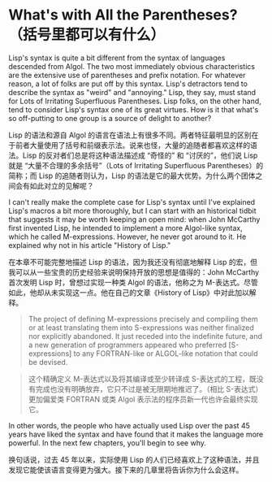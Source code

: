 # What's with All the Parentheses?（括号里都可以有什么）

Lisp's syntax is quite a bit different from the syntax of languages
descended from Algol. The two most immediately obvious characteristics
are the extensive use of parentheses and prefix notation. For whatever
reason, a lot of folks are put off by this syntax. Lisp's detractors
tend to describe the syntax as "weird" and "annoying." Lisp, they say,
must stand for Lots of Irritating Superfluous Parentheses. Lisp folks,
on the other hand, tend to consider Lisp's syntax one of its great
virtues. How is it that what's so off-putting to one group is a source
of delight to another?

Lisp 的语法和源自 Algol
的语言在语法上有很多不同。两者特征最明显的区别在于前者大量使用了括号和前缀表示法。说来也怪，大量的追随者都喜欢这样的语法。Lisp
的反对者们总是将这种语法描述成 “奇怪的” 和 “讨厌的”，他们说 Lisp
就是 “大量不合理的多余括号”（Lots of Irritating Superfluous
Parentheses）的简称；而 Lisp 的追随者则认为，Lisp
的语法是它的最大优势。为什么两个团体之间会有如此对立的见解呢？

I can't really make the complete case for Lisp's syntax until I've
explained Lisp's macros a bit more thoroughly, but I can start with an
historical tidbit that suggests it may be worth keeping an open mind:
when John McCarthy first invented Lisp, he intended to implement a
more Algol-like syntax, which he called M-expressions. However, he
never got around to it. He explained why not in his article "History
of Lisp."

在本章不可能完整地描述 Lisp 的语法，因为我还没有彻底地解释 Lisp
的宏，但我可以从一些宝贵的历史经验来说明保持开放的思想是值得的：John McCarthy
首次发明 Lisp 时，曾想过实现一种类 Algol 的语法，他称之为
M-表达式。尽管如此，他却从未实现这一点。他在自己的文章《History of Lisp》中对此加以解释。

> The project of defining M-expressions precisely and compiling them
> or at least translating them into S-expressions was neither
> finalized nor explicitly abandoned. It just receded into the
> indefinite future, and a new generation of programmers appeared who
> preferred [S-expressions] to any FORTRAN-like or ALGOL-like notation
> that could be devised.

> 这个精确定义 M-表达式以及将其编译或至少转译成
> S-表达式的工程，既没有完成也没有明确放弃，它只不过是被无限期地推迟了。（相比
> S-表达式）更加偏爱类 FORTRAN 或类 Algol 表示法的程序员新一代也许会最终实现它。

In other words, the people who have actually used Lisp over the past
45 years have liked the syntax and have found that it makes the
language more powerful. In the next few chapters, you'll begin to see
why.

换句话说，过去 45 年以来，实际使用 Lisp
的人们已经喜欢上了这种语法，并且发现它能使该语言变得更为强大。接下来的几章里将告诉你为什么会这样。
